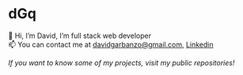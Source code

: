 # dGq

 👋 Hi, I’m David, I’m full stack web developer <br>
 📫 You can contact me at davidgarbanzo@gmail.com, <a href="https://www.linkedin.com/in/david-garbanzo-quir%C3%B3s-05531a57/">Linkedin</a>

_If you want to know some of my projects, visit my public repositories!_

